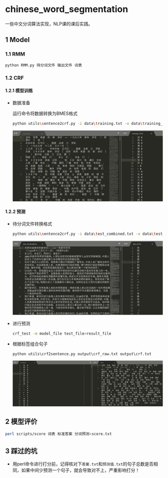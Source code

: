 # chinese_word_segmentation
一些中文分词算法实现，NLP课的课后实践。

## 1 Model

### 1.1 RMM

```bash
python RMM.py 待分词文件 输出文件 词表
```

### 1.2 CRF

#### 1.2.1 模型训练

- 数据准备

  运行命令将数据转换为BMES格式

  ```bash
  python utils\sentence2crf.py -i data\training.txt -o data\training_crf.txt  -m 1
  ```

  ![image-20210422234908572](imgs/README/image-20210422234908572.png)

#### 1.2.2 预测

- 待分词文件转换格式

  ```bash
  python utils\sentence2crf.py -i data\test_combined.txt -o data\test_crf.txt  -m 2
  ```

  ![image-20210423002624118](imgs/README/image-20210423002624118.png)

- 进行预测

  ```bash
  crf_test -m model_file test_file>result_file
  ```

- 根据标签组合句子

  ```
  python utils\crf2sentence.py output\crf_raw.txt output\crf.txt
  ```

  ![image-20210423004141950](imgs/README/image-20210423004141950.png)

## 2 模型评价

```bash
perl scripts/score 词表 标准答案 分词预测>score.txt
```

## 3 踩过的坑

- 用perl命令进行打分前，记得核对下`答案.txt`和`预测值.txt`的句子总数是否相同，如果中间少预测一个句子，就会导致对不上，严重影响打分！